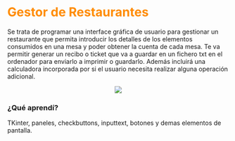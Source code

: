 # <font color='darkorange'>Gestor de Restaurantes</font>
Se trata de programar una interface gráfica de usuario para gestionar un restaurante que permita introducir los detalles de los elementos consumidos en una mesa y poder obtener la cuenta de cada mesa. Te va permitir generar un recibo o ticket que va a guardar en un fichero txt en el ordenador para enviarlo a imprimir o guardarlo. Además incluirá una calculadora incorporada por si el usuario necesita realizar alguna operación adicional.

<div align="center"><img src="https://github.com/miguelicosan/proyectos-python/blob/main/11_Videojuego_Space_Invaders/Gestor_de_Restaurante.PNG"></div>


### ¿Qué aprendí?
TKinter, paneles, checkbuttons, inputtext, botones y demas elementos de pantalla.